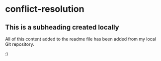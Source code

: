 # conflict-resolution

## This is a subheading created locally

All of this content added to the readme file has been added from my local Git repository. 

:)